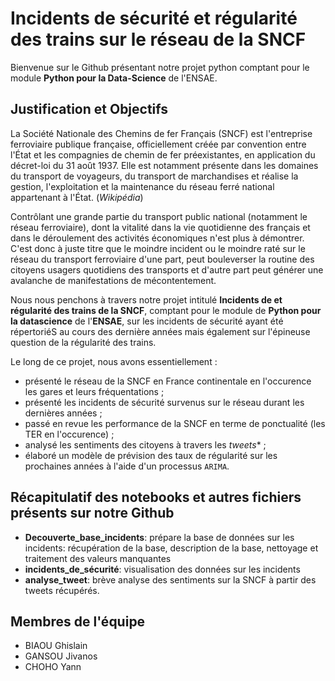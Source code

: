 # Incidents de sécurité et régularité des trains sur le réseau de la SNCF

Bienvenue sur le Github présentant notre projet python comptant pour le module **Python pour la Data-Science** de l'ENSAE.

## Justification et Objectifs

La Société Nationale des Chemins de fer Français (SNCF) est l'entreprise ferroviaire publique française, officiellement créée par convention entre l'État et les compagnies de chemin de fer préexistantes, en application du décret-loi du 31 août 1937. Elle est notamment présente dans les domaines du transport de voyageurs, du transport de marchandises et réalise la gestion, l'exploitation et la maintenance du réseau ferré national appartenant à l'État. (*Wikipédia*)

Contrôlant une grande partie du transport public national (notamment le réseau ferroviaire), dont la vitalité dans la vie quotidienne des français et dans le déroulement des activités économiques n'est plus à démontrer. C'est donc à juste titre que le moindre incident ou le moindre raté sur le réseau du transport ferroviaire d'une part, peut bouleverser la routine des citoyens usagers quotidiens des transports et d'autre part peut générer une avalanche de manifestations de mécontentement.

Nous nous penchons à travers notre projet intitulé **Incidents de et régularité des trains de la SNCF**, comptant pour le module de **Python pour la datascience** de l'**ENSAE**, sur les incidents de sécurité ayant été répertoriéS au cours des dernière années mais également sur l'épineuse question de la régularité des trains.

Le long de ce projet, nous avons essentiellement : 
+ présenté le réseau de la SNCF en France continentale en l'occurence les gares et leurs fréquentations ;
+ présenté les incidents de sécurité survenus sur le réseau durant les dernières années ;
+ passé en revue les performance de la SNCF en terme de ponctualité (les TER en l'occurence) ;
+ analysé les sentiments des citoyens à travers les *tweets** ;
+ élaboré un modèle de prévision des taux de régularité sur les prochaines années à l'aide d'un processus `ARIMA`.


## Récapitulatif des notebooks et autres fichiers présents sur notre Github
+ **Decouverte_base_incidents**: prépare la base de données sur les incidents: récupération de la base, description de la base, nettoyage et traitement des valeurs manquantes
+ **incidents_de_sécurité**: visualisation des données sur les incidents 
+ **analyse_tweet**: brève analyse des sentiments sur la SNCF à partir des tweets récupérés.

## Membres de l'équipe
+ BIAOU Ghislain 
+ GANSOU Jivanos
+ CHOHO Yann 
